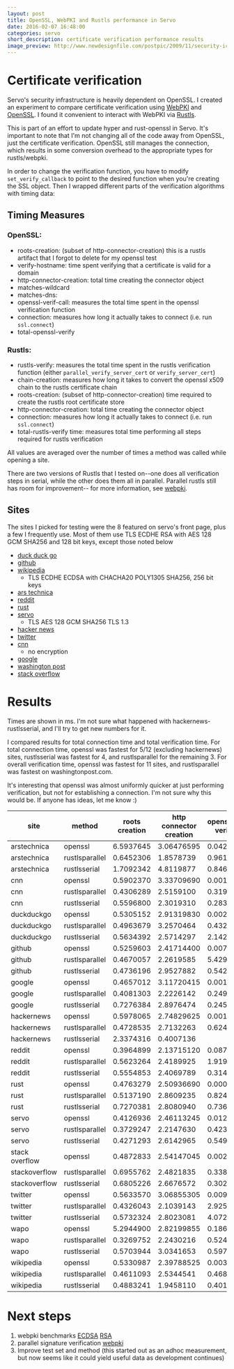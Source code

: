 ```yaml
---
layout: post
title: OpenSSL, WebPKI and Rustls performance in Servo 
date: 2016-02-07 16:48:00
categories: servo
short_description: certificate verification performance results
image_preview: http://www.newdesignfile.com/postpic/2009/11/security-icon_248072.png
---
```


# Certificate verification

Servo's security infrastructure is heavily dependent on OpenSSL. I created an experiment to compare certificate verification using [WebPKI](https://github.com/briansmith/webpki) and [OpenSSL](https://github.com/sfackler/rust-openssl/). I found it convenient to interact with WebPKI via [Rustls](https://github.com/ctz/rustls).

This is part of an effort to update hyper and rust-openssl in Servo. It's important to note that I'm not changing all of the code away from OpenSSL, just the certificate verification. OpenSSL still manages the connection, which results in some conversion overhead to the appropriate types for rustls/webpki.

In order to change the verification function, you have to modify `set_verify_callback` to point to the desired function when you're creating the SSL object. Then I wrapped different parts of the verification algorithms with timing data:

## Timing Measures

### OpenSSL:
* roots-creation: (subset of http-connector-creation) this is a rustls artifact that I forgot to delete for my openssl test
* verify-hostname: time spent verifying that a certificate is valid for a domain
* http-connector-creation: total time creating the connector object
* matches-wildcard
* matches-dns: 
* openssl-verif-call: measures the total time spent in the openssl verification function
* connection:  measures how long it actually takes to connect (i.e. run `ssl.connect`)
* total-openssl-verify

### Rustls:
* rustls-verify: measures the total time spent in the rustls verification function (either `parallel_verify_server_cert` or `verify_server_cert`)
* chain-creation: measures how long it takes to convert the openssl x509 chain to the rustls certificate chain
* roots-creation: (subset of http-connector-creation) time required to create the rustls root certificate store
* http-connector-creation: total time creating the connector object
* connection: measures how long it actually takes to connect (i.e. run `ssl.connect`)
* total-rustls-verify time: measures total time performing all steps required for rustls verification

All values are averaged over the number of times a method was called while opening a site.

There are two versions of Rustls that I tested on--one does all verification steps in serial, while the other does them all in parallel. Parallel rustls still has room for improvement-- for more information, see [webpki](https://github.com/briansmith/webpki/issues/37).

## Sites

The sites I picked for testing were the 8 featured on servo's front page, plus a few I frequently use. Most of them use TLS ECDHE RSA with AES 128 GCM SHA256 and 128 bit keys, except those noted below

* [duck duck go](https://duckduckgo.com)
* [github](https://github.com)
* [wikipedia](https://wikipedia.com)
  * TLS ECDHE ECDSA with CHACHA20 POLY1305 SHA256, 256 bit keys
* [ars technica](https://arstechnica.com/)
* [reddit](https://reddit.com)
* [rust](https://rustlang.org)
* [servo](https://servo.org)
  * TLS AES 128 GCM SHA256 TLS 1.3
* [hacker news](https://news.ycombinator.com/)
* [twitter](https://twitter.com)
* [cnn](https://cnn.com)
  * no encryption
* [google](https://google.co.uk)
* [washington post](https://washingtonpost.com)
* [stack overflow](https://stackoverflow.com)

# Results

Times are shown in ms. I'm not sure what happened with hackernews-rustlsserial, and I'll try to get new numbers for it.

I compared results for total connection time and total verification time. For total connection time, openssl was fastest for 5/12 (excluding hackernews) sites, rustlsserial was fastest for 4, and rustlsparallel for the remaining 3. For overall verification time, openssl was fastest for 11 sites, and rustlsparallel was fastest on washingtonpost.com. 

It's interesting that openssl was almost uniformly quicker at just performing verification, but not for establishing a connection. I'm not sure why this would be. If anyone has ideas, let me know :)

site | method | roots creation | http connector creation | openssl/rustls verify call | total connection time | total verification time
--------------------|--------|-------|------|------|-------|------
arstechnica | openssl | 6.5937645 | 3.06476595 | 0.04212679 | 7.63642713 | 0.11863110
arstechnica | rustlsparallel | 0.6452306 | 1.8578739 | 0.9613585 | 10.6051663 | 0.9679321
arstechnica | rustlsserial | 1.7092342 | 4.8119877 | 0.8465297 | 17.3814024 | 0.8523814
cnn | openssl | 0.5902370 | 3.33709690 | 0.00156567 | 5.87286853 | 0.00410566
cnn | rustlsparallel | 0.4306289 | 2.5159100 | 0.3190672 | 9.7441715 | 0.3259468
cnn | rustlsserial | 0.5596800 | 2.3019310 | 0.2837703 | 6.2241893 | 0.2915407
duckduckgo | openssl | 0.5305152 | 2.91319830 | 0.00221078 | 7.69686665 | 0.00550160
duckduckgo | rustlsparallel | 0.4963679 | 3.2570464 | 0.4329721 | 6.4144129 | 0.4383328
duckduckgo | rustlsserial | 0.5634392 | 2.5714297 | 2.1426261 | 5.4416704 | 0.2206577
github | openssl | 0.5259603 | 2.41714400 | 0.00726623 | 10.90148742 | 0.01794724
github | rustlsparallel | 0.4670057 | 2.2619585 | 5.4297168 | 14.1635926 | 5.4348146
github | rustlsserial | 0.4736196 | 2.9527882 | 0.5425635 | 20.3668883 | 0.5584827
google | openssl | 0.4657012 | 3.11720415 | 0.00158668 | 5.99938325 | 0.00500675
google | rustlsparallel | 0.4081303 | 2.2226142 | 0.2490465 | 4.9481365 | 0.2554819
google | rustlsserial | 0.7276384 | 2.8976474 | 0.2454053 | 4.8469683 | 0.2522257
hackernews | openssl | 0.5978065 | 2.74829625 | 0.00170511 | 4.20313573 | 0.00576318
hackernews | rustlsparallel | 0.4728535 | 2.7132263 | 0.6241498 | 4.1972928 | 0.6394845
hackernews | rustlsserial | 2.3374316 | 0.4007136 |  |  | |
reddit | openssl | 0.3964899 | 2.13715120 | 0.08706821 | 7.40169574 | 0.21397945
reddit | rustlsparallel | 0.5623264 | 2.4189925 | 1.9196810 | 7.1750911 | 1.9263490
reddit | rustlsserial | 0.5554853 | 2.4069789 | 0.3140017 | 5.6085587 | 0.3186888
rust | openssl | 0.4763279 | 2.50936690 | 0.00071792 | 5.00488759 | 0.00246496
rust | rustlsparallel | 0.5137190 | 2.8609235 | 0.8248997 | 6.2613387 | i0.8308361
rust | rustlsserial | 0.7270381 | 2.8080940 | 0.7364159 | 5.9658525 | 0.7529244
servo | openssl | 0.4126936 | 2.46113245 | 0.01265213 | 3.54343740 | 0.04969500
servo | rustlsparallel | 0.3729247 | 2.2147630 | 0.4230856 | 4.2786723 | 0.4297226
servo | rustlsserial | 0.4271293 | 2.6142965 | 0.5498572 | 5.1212375 | 0.5624017
stack overflow | openssl | 0.4872833 | 2.54147045 | 0.00214393 | 6.69359618 | 0.00602048
stackoverflow | rustlsparallel | 0.6955762 | 2.4821835 | 0.3383331 | 4.6982153 | 0.3459493
stackoverflow | rustlsserial | 0.6805226 | 2.6676572 | 0.3023453 | 5.4262767 | 0.3090781
twitter | openssl | 0.5633570 | 3.06855305 | 0.00996953 | 25.13172682 | 0.02554954
twitter | rustlsparallel | 0.4326043 | 2.1039143 | 2.9250449 | 16.1298042 | 2.9300035
twitter | rustlsserial | 0.5732324 | 2.8023081 | 4.0729707 | 14.1060498 | 4.0807530
wapo | openssl | 5.2944900 | 2.82199855 | 0.18614084 | 8.39432315 | 0.63647240
wapo | rustlsparallel | 0.3269752 | 2.2430216 | 0.5247874 | 6.2113378 | 0.5317807
wapo | rustlsserial | 0.5703944 | 3.0341653 | 0.5972499 | 7.0022414 | 0.6031256
wikipedia | openssl | 0.5330987 | 2.39788525 | 0.00302343 | 5.13799420 | 0.00806534
wikipedia | rustlsparallel | 0.4611093 | 2.5344541 | 0.4680453 | 4.9266177 | 0.4759743
wikipedia | rustlsserial | 0.4883241 | 1.9458110 | 0.4012761 | 4.9726309 | 0.4095681

# Next steps

1. webpki benchmarks [ECDSA](https://github.com/briansmith/crypto-bench/issues/25) [RSA](https://github.com/briansmith/crypto-bench/issues/24)
2. parallel signature verification [webpki](https://github.com/briansmith/webpki/issues/37)
3. Improve test set and method (this started out as an adhoc measurement, but now seems like it could yield useful data as development continues)


